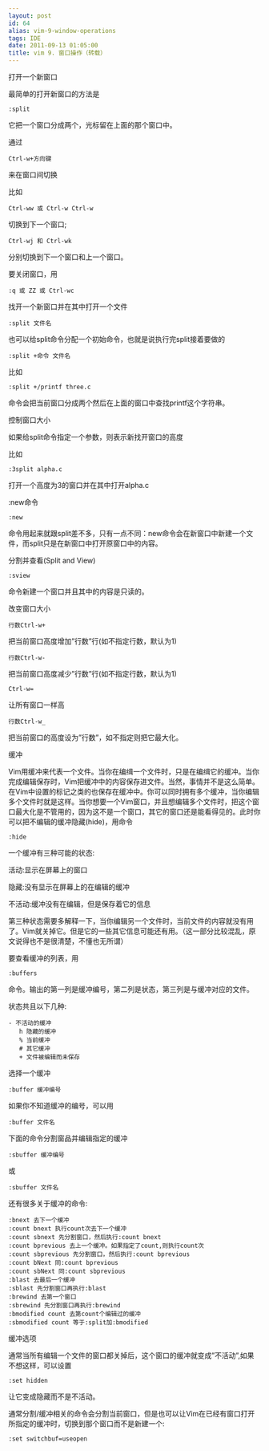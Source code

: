 ```yaml
---
layout: post
id: 64
alias: vim-9-window-operations
tags: IDE
date: 2011-09-13 01:05:00
title: vim 9. 窗口操作（转载）
---
```


打开一个新窗口

最简单的打开新窗口的方法是

```
:split
```

它把一个窗口分成两个，光标留在上面的那个窗口中。 <span id="more-64"></span>

通过

```
Ctrl-w+方向键
```

来在窗口间切换

比如

```
Ctrl-ww 或 Ctrl-w Ctrl-w
```

切换到下一个窗口;

```
Ctrl-wj 和 Ctrl-wk
```

分别切换到下一个窗口和上一个窗口。

要关闭窗口，用

```
:q 或 ZZ 或 Ctrl-wc
```

找开一个新窗口并在其中打开一个文件

```
:split 文件名
```

也可以给split命令分配一个初始命令，也就是说执行完split接着要做的

```
:split +命令 文件名
```

比如

```
:split +/printf three.c
```

命令会把当前窗口分成两个然后在上面的窗口中查找printf这个字符串。

控制窗口大小

如果给split命令指定一个参数，则表示新找开窗口的高度

比如

```
:3split alpha.c
```

打开一个高度为3的窗口并在其中打开alpha.c

:new命令

```
:new
```

命令用起来就跟split差不多，只有一点不同：new命令会在新窗口中新建一个文件，而split只是在新窗口中打开原窗口中的内容。

分割并查看(Split and View)

```
:sview
```

命令新建一个窗口并且其中的内容是只读的。

改变窗口大小

```
行数Ctrl-w+
```

把当前窗口高度增加&#8221;行数&#8221;行(如不指定行数，默认为1)

```
行数Ctrl-w-
```

把当前窗口高度减少&#8221;行数&#8221;行(如不指定行数，默认为1)

```
Ctrl-w=
```

让所有窗口一样高

```
行数Ctrl-w_
```

把当前窗口的高度设为&#8221;行数&#8221;，如不指定则把它最大化。

缓冲

Vim用缓冲来代表一个文件。当你在编缉一个文件时，只是在编缉它的缓冲。当你完成编辑保存时，Vim把缓冲中的内容保存进文件。当然，事情并不是这么简单。在Vim中设置的标记之类的也保存在缓冲中。你可以同时拥有多个缓冲，当你编辑多个文件时就是这样。当你想要一个Vim窗口，并且想编辑多个文件时，把这个窗口最大化是不管用的，因为这不是一个窗口，其它的窗口还是能看得见的。此时你可以把不编辑的缓冲隐藏(hide)，用命令

```
:hide
```

一个缓冲有三种可能的状态:

活动:显示在屏幕上的窗口

隐藏:没有显示在屏幕上的在编辑的缓冲

不活动:缓冲没有在编辑，但是保存着它的信息

第三种状态需要多解释一下，当你编辑另一个文件时，当前文件的内容就没有用了。Vim就关掉它。但是它的一些其它信息可能还有用。（这一部分比较混乱，原文说得也不是很清楚，不懂也无所谓）

要查看缓冲的列表，用

```
:buffers
```

命令。输出的第一列是缓冲编号，第二列是状态，第三列是与缓冲对应的文件。

状态共且以下几种:

```
- 不活动的缓冲
   h 隐藏的缓冲
   % 当前缓冲
   # 其它缓冲
   + 文件被编辑而未保存

```

选择一个缓冲

```
:buffer 缓冲编号
```

如果你不知道缓冲的编号，可以用

```
:buffer 文件名
```

下面的命令分割窗品并编辑指定的缓冲

```
:sbuffer 缓冲编号
```

或

```
:sbuffer 文件名
```

还有很多关于缓冲的命令:

```
:bnext 去下一个缓冲
:count bnext 执行count次去下一个缓冲
:count sbnext 先分割窗口，然后执行:count bnext
:count bprevious 去上一个缓冲。如果指定了count,则执行count次
:count sbprevious 先分割窗口，然后执行:count bprevious
:count bNext 同:count bprevious
:count sbNext 同:count sbprevious
:blast 去最后一个缓冲
:sblast 先分割窗口再执行:blast
:brewind 去第一个窗口
:sbrewind 先分割窗口再执行:brewind
:bmodified count 去第count个编辑过的缓冲
:sbmodified count 等于:split加:bmodified
```

缓冲选项

通常当所有编辑一个文件的窗口都关掉后，这个窗口的缓冲就变成&#8221;不活动&#8221;,如果不想这样，可以设置

```
:set hidden
```

让它变成隐藏而不是不活动。

通常分割/缓冲相关的命令会分割当前窗口，但是也可以让Vim在已经有窗口打开所指定的缓冲时，切换到那个窗口而不是新建一个:

```
:set switchbuf=useopen
```
